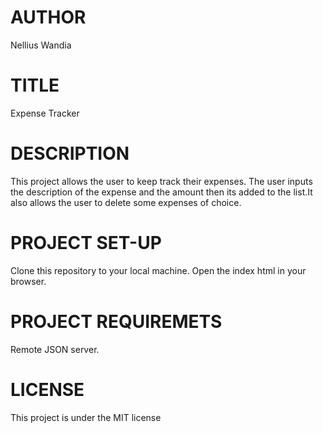 # AUTHOR
Nellius Wandia

# TITLE
Expense Tracker

# DESCRIPTION
This project allows the user to keep track their expenses. The user inputs the description of the expense and the amount then its added to the list.It also allows the user to delete some expenses of choice.

# PROJECT SET-UP
Clone this repository to your local machine.
Open the index html in your browser.

# PROJECT REQUIREMETS
Remote JSON server.

# LICENSE
This project is under the MIT license
